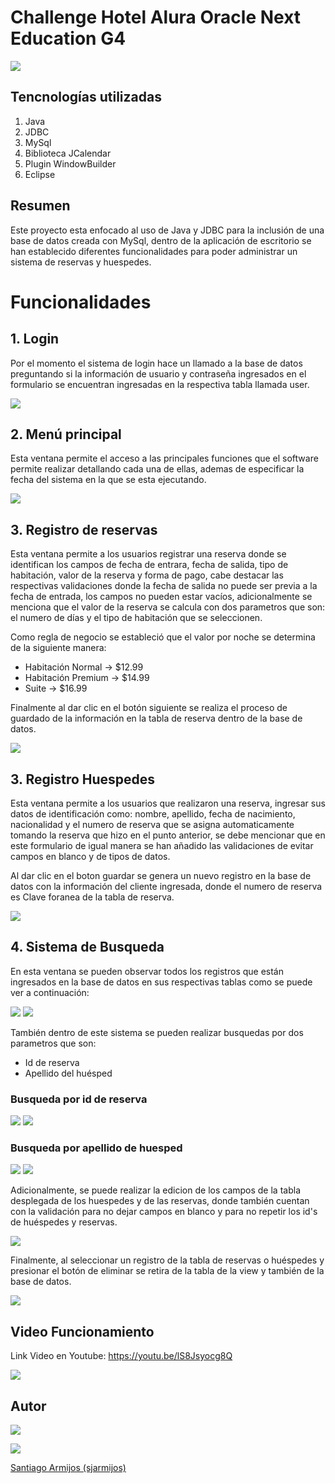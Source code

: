 # Challenge Hotel Alura Oracle Next Education G4
![](imgRepositorio/aH-150px.png)

## Tencnologías utilizadas

1. Java
2. JDBC
3. MySql
4. Biblioteca JCalendar
5. Plugin WindowBuilder
6. Eclipse

## Resumen

Este proyecto esta enfocado al uso de Java y JDBC para la inclusión de una base de datos creada con MySql, dentro 
de la aplicación de escritorio se han establecido diferentes funcionalidades para poder administrar un sistema de 
reservas y huespedes.

# Funcionalidades

## 1. Login

Por el momento el sistema de login hace un llamado a la base de datos preguntando si la información de usuario y contraseña
ingresados en el formulario se encuentran ingresadas en la respectiva tabla llamada user.

![](imgRepositorio/ventana-login.png)

## 2. Menú principal

Esta ventana permite el acceso a las principales funciones que el software permite realizar detallando cada una de ellas,
ademas de especificar la fecha del sistema en la que se esta ejecutando.

![](imgRepositorio/ventana-principal.png)

## 3. Registro de reservas

Esta ventana permite a los usuarios registrar una reserva donde se identifican los campos de fecha de entrara, fecha de salida,
tipo de habitación, valor de la reserva y forma de pago, cabe destacar las respectivas validaciones donde la fecha de salida no 
puede ser previa a la fecha de entrada, los campos no pueden estar vacíos, adicionalmente se menciona que el valor de la reserva
se calcula con dos parametros que son: el numero de días y el tipo de habitación que se seleccionen.

Como regla de negocio se estableció que el valor por noche se determina de la siguiente manera:
  * Habitación Normal -> $12.99
  * Habitación Premium -> $14.99
  * Suite -> $16.99

Finalmente al dar clic en el botón siguiente se realiza el proceso de guardado de la información en la tabla de reserva dentro 
de la base de datos.

![](imgRepositorio/ventana-reservas.png)

## 3. Registro Huespedes

Esta ventana permite a los usuarios que realizaron una reserva, ingresar sus datos de identificación como: nombre, apellido, 
fecha de nacimiento, nacionalidad y el numero de reserva que se asigna automaticamente tomando la reserva que hizo en el punto
anterior, se debe mencionar que en este formulario de igual manera se han añadido las validaciones de evitar campos en blanco y
de tipos de datos.

Al dar clic en el boton guardar se genera un nuevo registro en la base de datos con la información del cliente ingresada, donde 
el numero de reserva es Clave foranea de la tabla de reserva.

![](imgRepositorio/ventana-Huespedes.png)

## 4. Sistema de Busqueda

En esta ventana se pueden observar todos los registros que están ingresados en la base de datos en sus respectivas tablas como se
puede ver a continuación:

![](imgRepositorio/ventana-listar-reservas.png) ![](imgRepositorio/Ventana-listar-huespedes.png)

También dentro de este sistema se pueden realizar busquedas por dos parametros que son:
 * Id de reserva
 * Apellido del huésped

### Busqueda por id de reserva

![](imgRepositorio/Busqueda-huesped-por-id-reserva.png)  ![](imgRepositorio/busqueda-reserva-por-id.png)

### Busqueda por apellido de huesped

![](imgRepositorio/Busqueda-huesped-por-apellido.png)  ![](imgRepositorio/busqueda-reserva-por-apellido-huesped.png)

Adicionalmente, se puede realizar la edicion de los campos de la tabla desplegada de los huespedes y de las reservas, donde también 
cuentan con la validación para no dejar campos en blanco y para no repetir los id's de huéspedes y reservas.

![](imgRepositorio/confirmacion-de-edicion.png)

Finalmente, al seleccionar un registro de la tabla de reservas o huéspedes y presionar el botón de eliminar se retira de la tabla de la view
y también de la base de datos.

![](imgRepositorio/confirmacion-eliminacion.png)

## Video Funcionamiento

Link Video en Youtube: https://youtu.be/lS8Jsyocg8Q

![](imgRepositorio/gifFuncionamiento.gif)

## Autor

![](imgRepositorio/ppgithub.png)

<a href="https://www.linkedin.com/in/santiago-armijos/"><img src="imgRepositorio/linkedinlogo.svg"></a>

[Santiago Armijos (sjarmijos)](https://github.com/sjarmijos)















